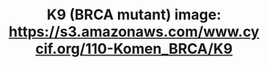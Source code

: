 ---
title: "K9 (BRCA mutant)
image: https://s3.amazonaws.com/www.cycif.org/110-Komen_BRCA/K9"
layout: minerva-1-5 
exhibit: config-110-Komen_BRCA/K9
---